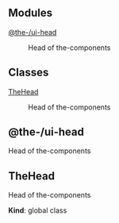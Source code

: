 <!--- Code generated by @the-/script-doc. DO NOT EDIT. -->

## Modules

<dl>
<dt><a href="#module_@the-/ui-head">@the-/ui-head</a></dt>
<dd><p>Head of the-components</p>
</dd>
</dl>

## Classes

<dl>
<dt><a href="#TheHead">TheHead</a></dt>
<dd><p>Head of the-components</p>
</dd>
</dl>

<a name="module_@the-/ui-head"></a>

## @the-/ui-head
Head of the-components

<a name="TheHead"></a>

## TheHead
Head of the-components

**Kind**: global class  
